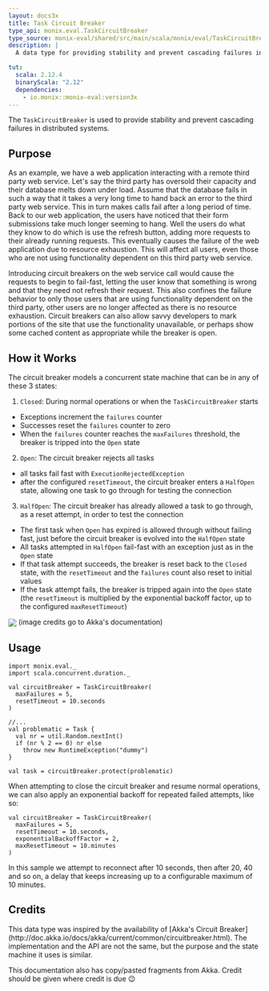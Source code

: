 ```yaml
---
layout: docs3x
title: Task Circuit Breaker
type_api: monix.eval.TaskCircuitBreaker
type_source: monix-eval/shared/src/main/scala/monix/eval/TaskCircuitBreaker.scala
description: |
  A data type for providing stability and prevent cascading failures in distributed systems.

tut:
  scala: 2.12.4
  binaryScala: "2.12"
  dependencies:
    - io.monix::monix-eval:version3x
---
```


The `TaskCircuitBreaker` is used to provide stability and prevent
cascading failures in distributed systems.

## Purpose

As an example, we have a web application interacting with a remote
third party web service. Let's say the third party has oversold their
capacity and their database melts down under load. Assume that the
database fails in such a way that it takes a very long time to hand
back an error to the third party web service. This in turn makes calls
fail after a long period of time. Back to our web application, the
users have noticed that their form submissions take much longer
seeming to hang. Well the users do what they know to do which is use
the refresh button, adding more requests to their already running
requests. This eventually causes the failure of the web application
due to resource exhaustion. This will affect all users, even those who
are not using functionality dependent on this third party web service.

Introducing circuit breakers on the web service call would cause the
requests to begin to fail-fast, letting the user know that something
is wrong and that they need not refresh their request. This also
confines the failure behavior to only those users that are using
functionality dependent on the third party, other users are no longer
affected as there is no resource exhaustion. Circuit breakers can also
allow savvy developers to mark portions of the site that use the
functionality unavailable, or perhaps show some cached content as
appropriate while the breaker is open.

## How it Works

The circuit breaker models a concurrent state machine that can be in
any of these 3 states:

1. `Closed`: During normal operations or when the `TaskCircuitBreaker` starts
  - Exceptions increment the `failures` counter
  - Successes reset the `failures` counter to zero  
  - When the `failures` counter reaches the `maxFailures` threshold,
    the breaker is tripped into the `Open` state
2. `Open`: The circuit breaker rejects all tasks
  - all tasks fail fast with `ExecutionRejectedException`
  - after the configured `resetTimeout`, the circuit breaker enters a
    `HalfOpen` state, allowing one task to go through for testing the
    connection
3. `HalfOpen`: The circuit breaker has already allowed a task to go
   through, as a reset attempt, in order to test the connection
  - The first task when `Open` has expired is allowed through without
    failing fast, just before the circuit breaker is evolved into the
    `HalfOpen` state    
  - All tasks attempted in `HalfOpen` fail-fast with an exception just
    as in the `Open` state
  - If that task attempt succeeds, the breaker is reset back to the
    `Closed` state, with the `resetTimeout` and the `failures` count
    also reset to initial values
  - If the task attempt fails, the breaker is tripped again into the
    `Open` state (the `resetTimeout` is multiplied by the exponential
    backoff factor, up to the configured `maxResetTimeout`)

<img src="{{ site.baseurl }}public/images/circuit-breaker-states.png" align="center" style="max-width: 100%" />
(image credits go to Akka's documentation)

## Usage

```tut:silent
import monix.eval._
import scala.concurrent.duration._

val circuitBreaker = TaskCircuitBreaker(
  maxFailures = 5,
  resetTimeout = 10.seconds
)

//...
val problematic = Task {
  val nr = util.Random.nextInt()
  if (nr % 2 == 0) nr else
    throw new RuntimeException("dummy")
}

val task = circuitBreaker.protect(problematic)
```

When attempting to close the circuit breaker and resume normal
operations, we can also apply an exponential backoff for repeated
failed attempts, like so:

```tut:silent
val circuitBreaker = TaskCircuitBreaker(
  maxFailures = 5,
  resetTimeout = 10.seconds,
  exponentialBackoffFactor = 2,
  maxResetTimeout = 10.minutes
)
```

In this sample we attempt to reconnect after 10 seconds, then after
20, 40 and so on, a delay that keeps increasing up to a configurable
maximum of 10 minutes.

## Credits

<div class='extra' markdown='1'>
This data type was inspired by the availability of
[Akka's Circuit Breaker](http://doc.akka.io/docs/akka/current/common/circuitbreaker.html).
The implementation and the API are not the same, but the
purpose and the state machine it uses is similar.

This documentation also has copy/pasted fragments from Akka.
Credit should be given where credit is due 😉
</div>

